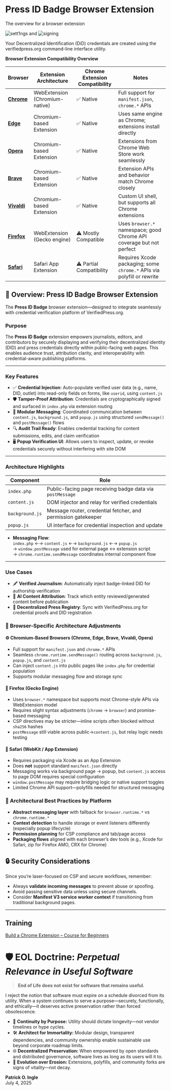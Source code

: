 # Press ID Badge Browser Extension
The overview for a browser extension

![sett1ngs](./images/screenshot-1.png) and ![signing](./images/screenshot-4.png)

Your Decentralized Identification (DiD) credentials are created using the verifiedpress.org command-line interface utility.

**Browser Extension Compatibility Overview**

| Browser     | Extension Architecture       | Chrome Extension Compatibility | Notes |
|-------------|------------------------------|-------------------------------|-------|
| [**Chrome**](src/chrome/README.md)   | WebExtension (Chromium-native) | ✅ Native                     | Full support for `manifest.json`, `chrome.*` APIs |
| [**Edge**](src/edge/README.md)     | Chromium-based Extension       | ✅ Native                     | Uses same engine as Chrome; extensions install directly |
| [**Opera**](src/opera/README.md)    | Chromium-based Extension       | ✅ Native                     | Extensions from Chrome Web Store work seamlessly |
| [**Brave**](src/brave/README.md)    | Chromium-based Extension       | ✅ Native                     | Extension APIs and behavior match Chrome closely |
| [**Vivaldi**](src/vivaldi/README.md)  | Chromium-based Extension       | ✅ Native                     | Custom UI shell, but supports all Chrome extensions |
| [**Firefox**](src/firefox/README.md)  | WebExtension (Gecko engine)    | ⚠️ Mostly Compatible          | Uses `browser.*` namespace; good Chrome API coverage but not perfect |
| [**Safari**](src/safari/README.md)   | Safari App Extension           | ⚠️ Partial Compatibility      | Requires Xcode packaging; some `chrome.*` APIs via polyfill or rewrite |


## 📰 Overview: Press ID Badge Browser Extension
The **Press ID Badge** browser extension—designed to integrate seamlessly with credential verification platform of VerifiedPress.org.

### **Purpose**
The **Press ID Badge** extension empowers journalists, editors, and contributors by securely displaying and verifying their decentralized identity (DID) and press credentials directly within public-facing web pages. This enables audience trust, attribution clarity, and interoperability with credential-aware publishing platforms.

---

### **Key Features**
- ✅ **Credential Injection**: Auto-populate verified user data (e.g., name, DID, outlet) into read-only fields on forms, like `userid`, using `content.js`
- 🛡️ **Tamper-Proof Attribution**: Credentials are cryptographically signed and surfaced in `index.php` via extension routing
- 🔁 **Modular Messaging**: Coordinated communication between `content.js`, `background.js`, and `popup.js` using structured `sendMessage()` and `postMessage()` flows
- 🔍 **Audit Trail Ready**: Enables credential tracking for content submissions, edits, and claim verification
- 🖥️ **Popup Verification UI**: Allows users to inspect, update, or revoke credentials securely without interfering with site DOM

---

### **Architecture Highlights**
| Component       | Role                                                   |
|----------------|--------------------------------------------------------|
| `index.php`     | Public-facing page receiving badge data via `postMessage` |
| `content.js`    | DOM injector and relay for verified credentials        |
| `background.js` | Message router, credential fetcher, and permission gatekeeper |
| `popup.js`      | UI interface for credential inspection and update      |

- **Messaging Flow**:  
  `index.php` ←→ `content.js` ←→ `background.js` ←→ `popup.js`  
  → `window.postMessage` used for external page ↔ extension script  
  → `chrome.runtime.sendMessage` coordinates internal component flow

---

### **Use Cases**
- 🖋️ **Verified Journalism**: Automatically inject badge-linked DID for authorship verification  
- 🧠 **AI Content Attribution**: Track which entity reviewed/generated content before publication  
- 🧾 **Decentralized Press Registry**: Sync with VerifiedPress.org for credential proofs and DID registration

### 🧩 Browser-Specific Architecture Adjustments

#### ⚙️ Chromium-Based Browsers (Chrome, Edge, Brave, Vivaldi, Opera)
- Full support for `manifest.json` and `chrome.*` APIs
- Seamless `chrome.runtime.sendMessage()` routing across `background.js`, `popup.js`, and `content.js`
- Can inject `content.js` into public pages like `index.php` for credential population
- Supports modular messaging flow and storage sync

#### 🦊 Firefox (Gecko Engine)
- Uses `browser.*` namespace but supports most Chrome-style APIs via WebExtension model
- Requires slight syntax adjustments (`chrome` → `browser`) and promise-based messaging
- CSP directives may be stricter—inline scripts often blocked without `sha256` hashes
- `postMessage` still viable across public→`content.js`, but relay logic needs testing

#### 🍏 Safari (WebKit / App Extension)
- Requires packaging via Xcode as an App Extension
- Does **not** support standard `manifest.json` directly
- Messaging works via background page → popup, but `content.js` access to page DOM requires special configuration
- `window.postMessage` may require bridging logic or native support toggles
- Limited Chrome API support—polyfills needed for structured messaging

### 🔄 Architectural Best Practices by Platform
- **Abstract messaging layer** with fallback for `browser.runtime.*` vs `chrome.runtime.*`
- **Context detection** to handle storage or event listeners differently (especially popup lifecycle)
- **Permission planning** for CSP compliance and tab/page access
- **Packaging flows** aligned with each browser’s dev tools (e.g., Xcode for Safari, zip for Firefox AMO, CRX for Chrome)



## 🔒 Security Considerations

Since you’re laser-focused on CSP and secure workflows, remember:
- Always **validate incoming messages** to prevent abuse or spoofing.
- Avoid passing sensitive data unless using secure channels.
- Consider **Manifest V3 service worker context** if transitioning from traditional background pages.

---

## Training
[Build a Chrome Extension – Course for Beginners](https://www.youtube.com/watch?v=0n809nd4Zu4)


# 🛡️ EOL Doctrine: *Perpetual Relevance in Useful Software*

> **End of Life does not exist for software that remains useful.**

I reject the notion that software must expire on a schedule divorced from its utility. When a system continues to serve a purpose—securely, functionally, and ethically—it deserves active preservation rather than forced obsolescence.

- 🧬 **Continuity by Purpose:** Utility should dictate longevity—not vendor timelines or hype cycles.
- 🛠️ **Architect for Immortality:** Modular design, transparent dependencies, and community ownership enable sustainable use beyond corporate roadmap limits.
- 🌐 **Decentralized Preservation:** When empowered by open standards and distributed governance, software lives as long as its users will it to.
- 🔁 **Evolution over Erosion:** Extensions, polyfills, and community forks are signs of vitality—not decay.

**Patrick O. Ingle**  
July 4, 2025
